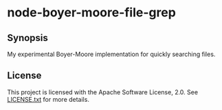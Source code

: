 # node-boyer-moore-file-grep

## Synopsis

My experimental Boyer-Moore implementation for quickly searching files.

## License

This project is licensed with the Apache Software License, 2.0. See
[LICENSE.txt](https://github.com/jthomerson/node-boyer-moore-file-grep/blob/master/LICENSE.txt) for more details.
